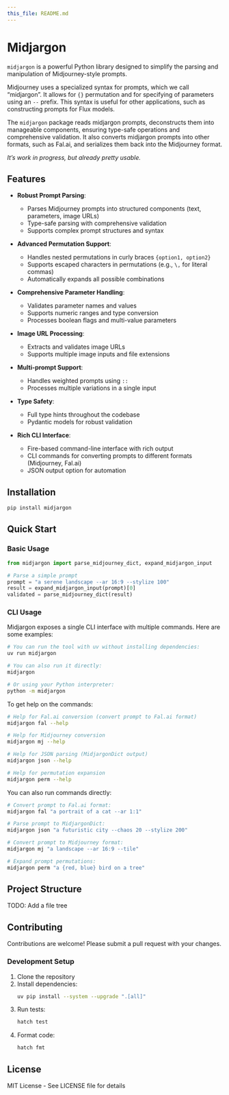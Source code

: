 ```yaml
---
this_file: README.md
---
```


# Midjargon

`midjargon` is a powerful Python library designed to simplify the parsing and manipulation of Midjourney-style prompts. 

Midjourney uses a specialized syntax for prompts, which we call “midjargon”. It allows for `{}` permutation and for specifying of parameters using an `--` prefix. This syntax is useful for other applications, such as constructing prompts for Flux models. 

The `midjargon` package reads midjargon prompts, deconstructs them into manageable components, ensuring type-safe operations and comprehensive validation. It also converts midjargon prompts into other formats, such as Fal.ai, and serializes them back into the Midjourney format.

_It’s work in progress, but already pretty usable._

## Features

- **Robust Prompt Parsing**:
  - Parses Midjourney prompts into structured components (text, parameters, image URLs)
  - Type-safe parsing with comprehensive validation
  - Supports complex prompt structures and syntax

- **Advanced Permutation Support**:
  - Handles nested permutations in curly braces `{option1, option2}`
  - Supports escaped characters in permutations (e.g., `\,` for literal commas)
  - Automatically expands all possible combinations

- **Comprehensive Parameter Handling**:
  - Validates parameter names and values
  - Supports numeric ranges and type conversion
  - Processes boolean flags and multi-value parameters

- **Image URL Processing**:
  - Extracts and validates image URLs
  - Supports multiple image inputs and file extensions

- **Multi-prompt Support**:
  - Handles weighted prompts using `::`
  - Processes multiple variations in a single input

- **Type Safety**:
  - Full type hints throughout the codebase
  - Pydantic models for robust validation

- **Rich CLI Interface**:
  - Fire-based command-line interface with rich output
  - CLI commands for converting prompts to different formats (Midjourney, Fal.ai)
  - JSON output option for automation

## Installation

```bash
pip install midjargon
```

## Quick Start

### Basic Usage

```python
from midjargon import parse_midjourney_dict, expand_midjargon_input

# Parse a simple prompt
prompt = "a serene landscape --ar 16:9 --stylize 100"
result = expand_midjargon_input(prompt)[0]
validated = parse_midjourney_dict(result)
```

### CLI Usage

Midjargon exposes a single CLI interface with multiple commands. Here are some examples:

```bash
# You can run the tool with uv without installing dependencies: 
uv run midjargon

# You can also run it directly: 
midjargon

# Or using your Python interpreter:
python -m midjargon
```

To get help on the commands: 

```bash
# Help for Fal.ai conversion (convert prompt to Fal.ai format)
midjargon fal --help

# Help for Midjourney conversion
midjargon mj --help

# Help for JSON parsing (MidjargonDict output)
midjargon json --help

# Help for permutation expansion
midjargon perm --help
```

You can also run commands directly:

```bash
# Convert prompt to Fal.ai format:
midjargon fal "a portrait of a cat --ar 1:1"

# Parse prompt to MidjargonDict:
midjargon json "a futuristic city --chaos 20 --stylize 200"

# Convert prompt to Midjourney format:
midjargon mj "a landscape --ar 16:9 --tile"

# Expand prompt permutations:
midjargon perm "a {red, blue} bird on a tree"
```

## Project Structure

TODO: Add a file tree

## Contributing

Contributions are welcome! Please submit a pull request with your changes.

### Development Setup

1. Clone the repository
2. Install dependencies:
   ```bash
   uv pip install --system --upgrade ".[all]"
   ```
3. Run tests:
   ```bash
   hatch test
   ```
4. Format code:
   ```bash
   hatch fmt
   ```

## License

MIT License - See LICENSE file for details 
